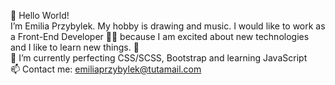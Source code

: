 👋 Hello World! <br>
      I’m Emilia Przybylek. My hobby is drawing and music. I would like to work as
      a Front-End Developer 👩‍💻 because I am excited about new technologies and I like to learn new things. 💎  <br>
 🌱 I’m currently perfecting CSS/SCSS, Bootstrap and learning JavaScript<br>
 📫 Contact me: emiliaprzybylek@tutamail.com<br>

<!---
EmiliaPrzybylek/EmiliaPrzybylek is a ✨ special ✨ repository because its `README.md` (this file) appears on your GitHub profile.
You can click the Preview link to take a look at your changes.
--->

